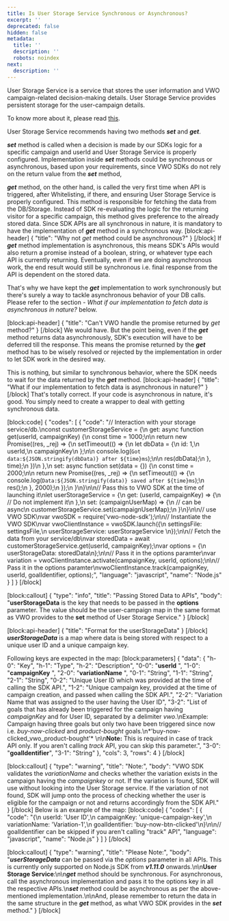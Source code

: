 ```yaml
---
title: Is User Storage Service Synchronous or Asynchronous?
excerpt: ''
deprecated: false
hidden: false
metadata:
  title: ''
  description: ''
  robots: noindex
next:
  description: ''
---
```

User Storage Service is a service that stores the user information and VWO campaign-related decision-making details. User Storage Service provides persistent storage for the user-campaign details. 

To know more about it, please read [this](https://developers.vwo.com/reference#fullstack-sdk-customization-implement-a-user-storage-service).

 User Storage Service recommends having two methods ***set*** and ***get***.

***set*** method is called when a decision is made by our SDKs logic for a specific campaign and userId and User Storage Service is properly configured. Implementation inside ***set*** methods could be synchronous or asynchronous, based upon your requirements, since VWO SDKs do not rely on the return value from the ***set*** method, 

***get*** method, on the other hand, is called the very first time when API is triggered, after Whitelisting, if there, and ensuring User Storage Service is properly configured. This method is responsible for fetching the data from the DB/Storage. Instead of SDK re-evaluating the logic for the returning visitor for a specific campaign, this method gives preference to the already stored data.
Since SDK APIs are all synchronous in nature, it is mandatory to have the implementation of ***get*** method in a synchronous way.
[block:api-header]
{
  "title": "Why not *get* method could be asynchronous?"
}
[/block]
If ***get*** method implementation is asynchronous, this means SDK's APIs would also return a promise instead of a boolean, string, or whatever type each API is currently returning.
Eventually, even if we are doing asynchronous work, the end result would still be synchronous i.e. final response from the API is dependent on the stored data.

That's why we have kept the ***get*** implementation to work synchronously but there's surely a way to tackle asynchronous behavior of your DB calls. Please refer to the section - *What if our implementation to fetch data is asynchronous in nature?* below.

[block:api-header]
{
  "title": "Can't VWO handle the promise returned by *get* method?"
}
[/block]
We would have. But the point being, even if the ***get*** method returns data asynchronously, SDK's execution will have to be deferred till the response. This means the promise returned by the ***get*** method has to be wisely resolved or rejected by the implementation in order to let SDK work in the desired way.

This is nothing, but similar to synchronous behavior, where the SDK needs to wait for the data returned by the ***get*** method.
[block:api-header]
{
  "title": "What if our implementation to fetch data is asynchronous in nature?"
}
[/block]
That's totally correct. If your code is asynchronous in nature, it's good. You simply need to create a wrapper to deal with getting synchronous data.

[block:code]
{
  "codes": [
    {
      "code": "// Interaction with your storage service/db.\nconst customerStorageService = {\n  get: async function get(userId, campaignKey) {\n    const time = 1000;\n\n    return new Promise((res, _rej) => {\n     setTimeout(() => {\n       let dbData = {\n         id: 1,\n         userId,\n         campaignKey\n        };\n\n        console.log(`Got data:${JSON.stringify(dbData)} after ${time}ms`);\n\n       res(dbData);\n     }, time);\n   })\n  },\n  set: async function set(data = {}) {\n   const time = 2000;\n\n   return new Promise((res, _rej) => {\n     setTimeout(() => {\n       console.log(`Data:${JSON.stringify(data)} saved after ${time}ms`);\n       res();\n     }, 2000);\n   });\n }\n}\n\n// Pass this to VWO SDK at the time of launching it\nlet userStorageService = {\n  get: (userId, campaignKey) => {\n    // Do not implement it\n  },\n  set: (campaignUserMap) => {\n    // can be async\n    customerStorageService.set(campaignUserMap);\n  }\n}\n\n// use VWO SDK\nvar vwoSDK = require('vwo-node-sdk');\n\n// Instantiate the VWO SDK\nvar vwoClientInstance = vwoSDK.launch({\n  settingsFile: settingsFile,\n  userStorageService: userStorageService \n});\n\n// Fetch the data from your service/db\nvar storedData = await customerStorageService.get(userId, campaignKey);\nvar options = {\n  userStorageData: storedData\n};\n\n// Pass it in the options paramter\nvar variation = vwoClientInstance.activate(campaignKey, userId, options);\n\n// Pass it in the options paramter\nvwoClientInstance.track(campaignKey, userId, goalIdentifier, options);",
      "language": "javascript",
      "name": "Node.js"
    }
  ]
}
[/block]

[block:callout]
{
  "type": "info",
  "title": "Passing Stored Data to APIs",
  "body": "**userStorageData** is the key that needs to be passed in the **options** parameter. The value should be the user-campaign map in the same format as VWO provides to the **set** method of User Storage Service."
}
[/block]

[block:api-header]
{
  "title": "Format for the userStorageData"
}
[/block]
***userStorageData*** is a map where data is being stored with respect to a unique user ID and a unique campaign key.

Following keys are expected in the map:
[block:parameters]
{
  "data": {
    "h-0": "Key",
    "h-1": "Type",
    "h-2": "Description",
    "0-0": "**userId** ",
    "1-0": "**campaignKey** ",
    "2-0": "**variationName** ",
    "0-1": "String",
    "1-1": "String",
    "2-1": "String",
    "0-2": "Unique User ID which was provided at the time of calling the SDK API.",
    "1-2": "Unique campaign key, provided at the time of campaign creation, and passed when calling the SDK API.",
    "2-2": "Variation Name that was assigned to the user having the User ID",
    "3-2": "List of goals that has already been triggered for the campaign having *campaignKey* and for User ID, separated by a delimiter *_vwo_*.\nExample: Campaign having three goals but only two have been triggered since now i.e. *buy-now-clicked* and *product-bought* goals.\n*'buy-now-clicked_vwo_product-bought'* \n\n**Note:** This is required in case of track API only. If you aren't calling *track* API, you can skip this parameter.",
    "3-0": "**goalIdentifier**",
    "3-1": "String"
  },
  "cols": 3,
  "rows": 4
}
[/block]

[block:callout]
{
  "type": "warning",
  "title": "Note:",
  "body": "VWO SDK validates the *variationName* and checks whether the variation exists in the campaign having the *campaignkey* or not. If the variation is found, SDK will use without looking into the User Storage service. If the variation of not found, SDK will jump onto the process of checking whether the user is eligible for the campaign or not and returns accordingly from the SDK API."
}
[/block]
Below is an example of the map:
[block:code]
{
  "codes": [
    {
      "code": "{\n  userId: 'User ID',\n  campaignKey: 'unique-campaign-key',\n  variationName: 'Variation-1',\n  goalIdentifier: 'buy-now-btn-clicked'\n}\n\n// goalIdentifier can be skipped if you aren't calling \"track\" API",
      "language": "javascript",
      "name": "Node.js"
    }
  ]
}
[/block]

[block:callout]
{
  "type": "warning",
  "title": "Please Note:",
  "body": "***userStorageData*** can be passed via the *options* parameter in all APIs. This is currently only supported on Node.js SDK from ***v1.11.0*** onwards.\n\n**User Storage Service**:\n\n***get***  method should be synchronous. For asynchronous, call the asynchronous implementation and pass it to the options key in all the respective APIs.\n***set*** method could be asynchronous as per the above-mentioned implementation.\n\nAnd, please remember to return the data in the same structure in the ***get*** method, as what VWO SDK provides in the ***set*** method."
}
[/block]